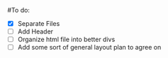 #To do:
- [x] Separate Files
- [ ] Add Header
- [ ] Organize html file into better divs
- [ ] Add some sort of general layout plan to agree on
